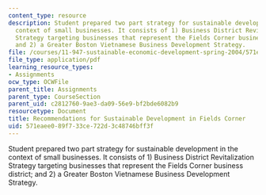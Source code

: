 ```yaml
---
content_type: resource
description: Student prepared two part strategy for sustainable development in the
  context of small businesses. It consists of 1) Business District Revitalization
  Strategy targeting businesses that represent the Fields Corner business district;
  and 2) a Greater Boston Vietnamese Business Development Strategy.
file: /courses/11-947-sustainable-economic-development-spring-2004/571eaee089f733ce722d3c48746bff3f_finalvietaid.pdf
file_type: application/pdf
learning_resource_types:
- Assignments
ocw_type: OCWFile
parent_title: Assignments
parent_type: CourseSection
parent_uid: c2812760-9ae3-da09-56e9-bf2bde6082b9
resourcetype: Document
title: Recommendations for Sustainable Development in Fields Corner
uid: 571eaee0-89f7-33ce-722d-3c48746bff3f
---
```

Student prepared two part strategy for sustainable development in the context of small businesses. It consists of 1) Business District Revitalization Strategy targeting businesses that represent the Fields Corner business district; and 2) a Greater Boston Vietnamese Business Development Strategy.

